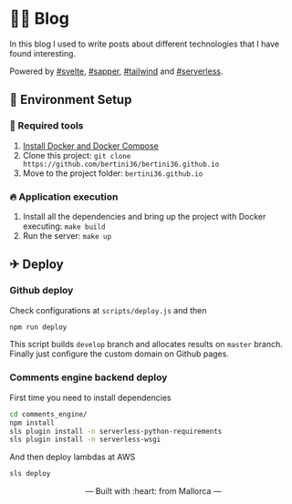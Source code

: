 # 👩‍💻 Blog

In this blog I used to write posts about different technologies that I have 
found interesting.

Powered by [#svelte](https://github.com/sveltejs/svelte),
 [#sapper](https://github.com/sveltejs/sapper),
 [#tailwind](https://github.com/tailwindcss/tailwindcss) and
 [#serverless](https://www.serverless.com/).

## 🚀 Environment Setup

### 🐳 Required tools

1. [Install Docker and Docker Compose](https://www.docker.com/get-started)
2. Clone this project: `git clone https://github.com/bertini36/bertini36.github.io`
3. Move to the project folder: `bertini36.github.io`

### 🔥 Application execution

1. Install all the dependencies and bring up the project with Docker executing: `make build`
2. Run the server: `make up`

## ✈ Deploy

### Github deploy
Check configurations at `scripts/deploy.js` and then
```bash
npm run deploy
```
This script builds `develop` branch and allocates results on `master` branch. 
Finally just configure the custom domain on Github pages.

### Comments engine backend deploy

First time you need to install dependencies
```bash
cd comments_engine/
npm install 
sls plugin install -n serverless-python-requirements
sls plugin install -n serverless-wsgi
```

And then deploy lambdas at AWS
```bash
sls deploy
```

<p align="center">&mdash; Built with :heart: from Mallorca &mdash;</p>